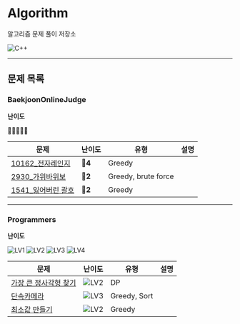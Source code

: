 # Algorithm

알고리즘 문제 풀이 저장소

![C++](https://img.shields.io/badge/-C++-000000C?style=flat&logo=C%2B%2B)

----
## 문제 목록

### BaekjoonOnlineJudge
**난이도**

💎🔴🥇🥈🥉

| 문제 | 난이도 |유형 | 설명 |
|---|---|----| ---|
|[10162_전자레인지](https://github.com/halucinor/Algorithm/blob/main/BOJ/%5BBOJ%5D10162_%EC%A0%84%EC%9E%90%EB%A0%88%EC%9D%B8%EC%A7%80.cpp)|**🥉4** | Greedy | |
|[2930_가위바위보](https://github.com/halucinor/Algorithm/blob/main/BOJ/%5BBOJ%5D2930_%EA%B0%80%EC%9C%84%EB%B0%94%EC%9C%84%EB%B3%B4.cpp)| **🥉2** | Greedy, brute force | |
|[1541_잃어버린 괄호](https://github.com/halucinor/Algorithm/blob/main/BOJ/%5BBOJ%5D1541_%EC%9E%83%EC%96%B4%EB%B2%84%EB%A6%B0_%EA%B4%84%ED%98%B8.cpp)| **🥈2** | Greedy| |

---
### Programmers

**난이도**

![LV1](https://img.shields.io/badge/-LV1-success?style=flat)
![LV2](https://img.shields.io/badge/-LV2-yellow?style=flat)
![LV3](https://img.shields.io/badge/-LV3-orange?style=flat)
![LV4](https://img.shields.io/badge/-LV4-red?style=flat)

| 문제 | 난이도 |유형 | 설명 |
|---|---|----| ---|
|[가장 큰 정사각형 찾기](https://github.com/halucinor/Algorithm/blob/main/Programmers/%5Bprogrammers%5D%EA%B0%80%EC%9E%A5%ED%81%B0%EC%A0%95%EC%82%AC%EA%B0%81%ED%98%95%EC%B0%BE%EA%B8%B0.cpp)| ![LV2](https://img.shields.io/badge/-LV2-yellow?style=flat) | DP | |
|[단속카메라](https://github.com/halucinor/Algorithm/blob/main/Programmers/%5Bprogrammers%5D%EB%8B%A8%EC%86%8D%EC%B9%B4%EB%A9%94%EB%9D%BC.cpp)| ![LV3](https://img.shields.io/badge/-LV3-orange?style=flat) | Greedy, Sort | |
|[최소값 만들기](https://github.com/halucinor/Algorithm/blob/main/Programmers/%5Bprogrammers%5D%EC%B5%9C%EC%86%8C%EA%B0%92_%EB%A7%8C%EB%93%A4%EA%B8%B0.cpp)| ![LV2](https://img.shields.io/badge/-LV2-yellow?style=flat) | Greedy | |